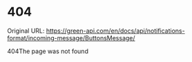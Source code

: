 # 404

Original URL: https://green-api.com/en/docs/api/notifications-format/incoming-message/ButtonsMessage/

404The page was not found